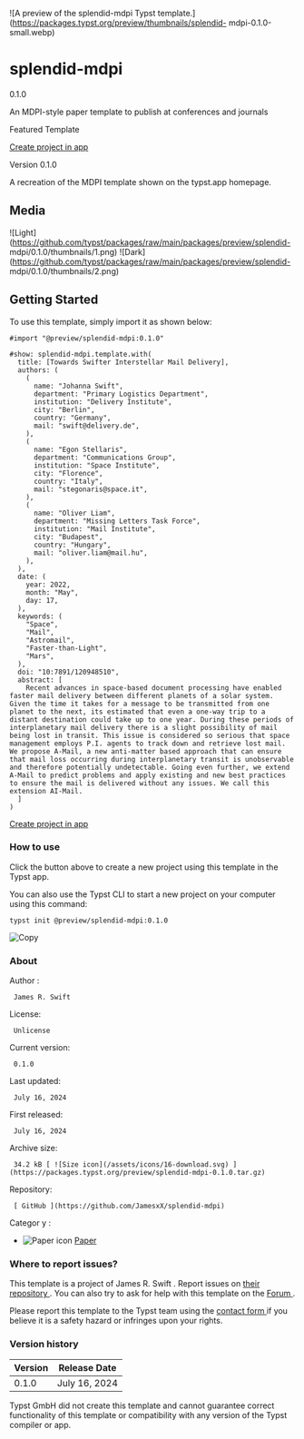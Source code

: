 ![A preview of the splendid-mdpi Typst
template.](https://packages.typst.org/preview/thumbnails/splendid-
mdpi-0.1.0-small.webp)

#  splendid-mdpi

0.1.0

An MDPI-style paper template to publish at conferences and journals

Featured  Template

[ Create project in app ](/app?template=splendid-mdpi&version=0.1.0)

Version 0.1.0

A recreation of the MDPI template shown on the typst.app homepage.

##  Media

![Light](https://github.com/typst/packages/raw/main/packages/preview/splendid-
mdpi/0.1.0/thumbnails/1.png)
![Dark](https://github.com/typst/packages/raw/main/packages/preview/splendid-
mdpi/0.1.0/thumbnails/2.png)

##  Getting Started

To use this template, simply import it as shown below:

    
    
    #import "@preview/splendid-mdpi:0.1.0"
    
    #show: splendid-mdpi.template.with(
      title: [Towards Swifter Interstellar Mail Delivery],
      authors: (
        (
          name: "Johanna Swift",
          department: "Primary Logistics Department",
          institution: "Delivery Institute",
          city: "Berlin",
          country: "Germany",
          mail: "swift@delivery.de",
        ),
        (
          name: "Egon Stellaris",
          department: "Communications Group",
          institution: "Space Institute",
          city: "Florence",
          country: "Italy",
          mail: "stegonaris@space.it",
        ),
        (
          name: "Oliver Liam",
          department: "Missing Letters Task Force",
          institution: "Mail Institute",
          city: "Budapest",
          country: "Hungary",
          mail: "oliver.liam@mail.hu",
        ),
      ),
      date: (
        year: 2022,
        month: "May",
        day: 17,
      ),
      keywords: (
        "Space",
        "Mail",
        "Astromail",
        "Faster-than-Light",
        "Mars",
      ),
      doi: "10:7891/120948510",
      abstract: [
        Recent advances in space-based document processing have enabled faster mail delivery between different planets of a solar system. Given the time it takes for a message to be transmitted from one planet to the next, its estimated that even a one-way trip to a distant destination could take up to one year. During these periods of interplanetary mail delivery there is a slight possibility of mail being lost in transit. This issue is considered so serious that space management employs P.I. agents to track down and retrieve lost mail. We propose A-Mail, a new anti-matter based approach that can ensure that mail loss occurring during interplanetary transit is unobservable and therefore potentially undetectable. Going even further, we extend A-Mail to predict problems and apply existing and new best practices to ensure the mail is delivered without any issues. We call this extension AI-Mail.
      ]
    )
    

[ Create project in app ](/app?template=splendid-mdpi&version=0.1.0)

###  How to use

Click the button above to create a new project using this template in the
Typst app.

You can also use the Typst CLI to start a new project on your computer using
this command:

    
    
    typst init @preview/splendid-mdpi:0.1.0

![Copy](/assets/icons/16-copy.svg)

###  About

Author  :

     James R. Swift 
License:

     Unlicense 
Current version:

     0.1.0 
Last updated:

     July 16, 2024 
First released:

     July 16, 2024 
Archive size:

     34.2 kB [ ![Size icon](/assets/icons/16-download.svg) ](https://packages.typst.org/preview/splendid-mdpi-0.1.0.tar.gz)
Repository:

     [ GitHub ](https://github.com/JamesxX/splendid-mdpi)
Categor  y  :

    

  * ![Paper icon](/assets/icons/16-atom.svg) [ Paper ](https://typst.app/universe/search/?category=paper)

###  Where to report issues?

This  template  is a project of  James R. Swift  .  Report issues on  [ their
repository ](https://github.com/JamesxX/splendid-mdpi) .  You can also try to
ask for help with this  template  on the  [ Forum ](https://forum.typst.app) .

Please report this  template  to the Typst team using the  [ contact form
](https://typst.app/contact) if you believe it is a safety hazard or infringes
upon your rights.

###  Version history

Version  |  Release Date   
---|---  
0.1.0  |  July 16, 2024   
  
Typst GmbH did not create this  template  and cannot guarantee correct
functionality of this  template  or compatibility with any version of the
Typst compiler or app.

